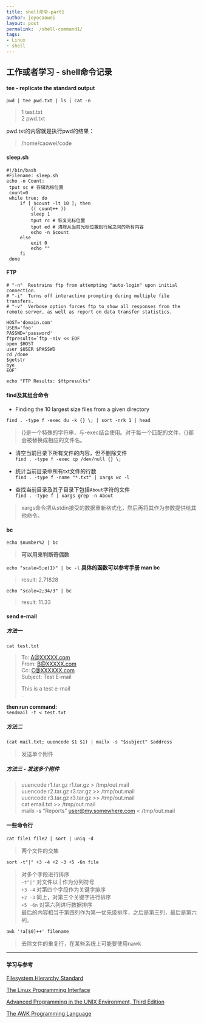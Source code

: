 ```yaml
---
title: shell命令-part1
author: joyocaowei
layout: post
permalink:  /shell-command1/
tags:
- Linux
- shell
---
```


**工作或者学习 - shell命令记录**
--------


####  tee - replicate the standard output
```  
pwd | tee pwd.txt | ls | cat -n  
```  
 >1  test.txt  
 >2  pwd.txt  

 pwd.txt的内容就是执行pwd的结果： 
 >/home/caowei/code  
 
<!--more-->  
#### sleep.sh  
```  
#!/bin/bash  
#Filename: sleep.sh  
echo -n Count:  
 tput sc # 存储光标位置  
 count=0  
 while true; do  
     if [ $count -lt 10 ]; then  
         (( count++ ))  
         sleep 1  
         tput rc # 恢复光标位置  
         tput ed # 清除从当前光标位置到行尾之间的所有内容  
         echo -n $count  
     else  
         exit 0  
         echo ""  
     fi  
 done  
```  
 
#### FTP  
```  
# "-n"  Restrains ftp from attempting "auto-login" upon initial connection.  
# "-i"  Turns off interactive prompting during multiple file transfers.  
# "-v"  Verbose option forces ftp to show all responses from the remote server, as well as report on data transfer statistics.  

HOST='domain.com'  
USER='foo'  
PASSWD='password'  
ftpresults=`ftp -niv << EOF  
open $HOST  
user $USER $PASSWD  
cd /done  
$getstr  
bye  
EOF`  

echo "FTP Results: $ftpresults"  
```  
#### find及其组合命令  
- Finding the 10 largest size files from a given directory  
```  
find . -type f -exec du -k {} \; | sort -nrk 1 | head  
```  
 >{}是一个特殊的字符串，与-exec结合使用。对于每一个匹配的文件，{}都会被替换成相应的文件名。 

- 清空当前目录下所有文件的内容，但不删除文件  
   `find . -type f -exec cp /dev/null {} \;`  
   
- 统计当前目录中所有txt文件的行数  
  `find . -type f -name "*.txt" | xargs wc -l`  
  
- 查找当前目录及其子目录下包括`About`字符的文件  
`find . -type f | xargs grep -n About`  
>xargs命令把从stdin接受的数据重新格式化，然后再将其作为参数提供给其他命令。 


#### bc
`echo $number%2 | bc`  
>**可以用来判断奇偶数**  

`echo "scale=5;e(1)" | bc -l` **具体的函数可以参考手册 man bc**  
>result: 2.71828

`echo "scale=2;34/3" | bc`  
>result: 11.33  

#### send e-mail  
##### 方法一  
`cat test.txt`  
> To: A@XXXXX.com  
From: B@XXXXX.com  
Cc: C@XXXXXX.com  
Subject: Test E-mail  
>  
>This is a test e-mail  
.  

**then run command:**  
`sendmail -t < test.txt`  

##### 方法二  
`(cat mail.txt; uuencode $1 $1) | mailx -s "$subject" $address`  
>发送单个附件  

##### 方法三 - 发送多个附件
>uuencode r1.tar.gz r1.tar.gz > /tmp/out.mail  
 uuencode r2.tar.gz r3.tar.gz >> /tmp/out.mail  
uuencode r3.tar.gz r3.tar.gz >> /tmp/out.mail  
cat email.txt >> /tmp/out.mail  
mailx -s “Reports” user@my.somewhere.com < /tmp/out.mail  

#### 一些命令行
`cat file1 file2 | sort | uniq -d`
>两个文件的交集

`sort -t"|" +3 -4 +2 -3 +5 -6n file `
>对多个字段进行排序   
`-t"|"` 对文件以 | 作为分列符号  
`+3 -4` 对第四个字段作为关键字排序  
`+2 -3` 同上，对第三个关键字进行排序  
`+5 -6n` 对第六列进行数据排序  
最后的内容相当于第四列作为第一优先级排序，之后是第三列，最后是第六列。

`awk '!a[$0]++' filename`
>去除文件的重复行，在某些系统上可能要使用nawk

------
#### 学习与参考
[Filesystem Hierarchy Standard](http://www.pathname.com/fhs/)  
  
[The Linux Programming Interface](http://man7.org/tlpi/)  
  
[Advanced Programming in the UNIX Environment, Third Edition](http://www.apuebook.com/apue3e.html)  

[The AWK Programming Language](http://plan9.bell-labs.com/cm/cs/awkbook/)
